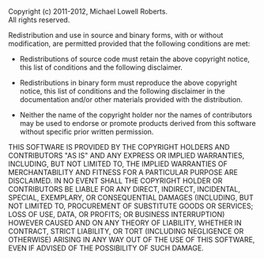 Copyright (c) 2011-2012, Michael Lowell Roberts.  
All rights reserved. 

Redistribution and use in source and binary forms, with or without 
modification, are permitted provided that the following conditions are 
met: 

  - Redistributions of source code must retain the above copyright 
  notice, this list of conditions and the following disclaimer. 

  - Redistributions in binary form must reproduce the above copyright 
  notice, this list of conditions and the following disclaimer in the 
  documentation and/or other materials provided with the distribution.
 
  - Neither the name of the copyright holder nor the names of 
  contributors may be used to endorse or promote products derived 
  from this software without specific prior written permission. 

THIS SOFTWARE IS PROVIDED BY THE COPYRIGHT HOLDERS AND CONTRIBUTORS "AS 
IS" AND ANY EXPRESS OR IMPLIED WARRANTIES, INCLUDING, BUT NOT LIMITED 
TO, THE IMPLIED WARRANTIES OF MERCHANTABILITY AND FITNESS FOR A 
PARTICULAR PURPOSE ARE DISCLAIMED. IN NO EVENT SHALL THE COPYRIGHT HOLDER 
OR CONTRIBUTORS BE LIABLE FOR ANY DIRECT, INDIRECT, INCIDENTAL,
SPECIAL, EXEMPLARY, OR CONSEQUENTIAL DAMAGES (INCLUDING, BUT NOT LIMITED 
TO, PROCUREMENT OF SUBSTITUTE GOODS OR SERVICES; LOSS OF USE, DATA, OR 
PROFITS; OR BUSINESS INTERRUPTION) HOWEVER CAUSED AND ON ANY THEORY OF 
LIABILITY, WHETHER IN CONTRACT, STRICT LIABILITY, OR TORT (INCLUDING 
NEGLIGENCE OR OTHERWISE) ARISING IN ANY WAY OUT OF THE USE OF THIS 
SOFTWARE, EVEN IF ADVISED OF THE POSSIBILITY OF SUCH DAMAGE. 
